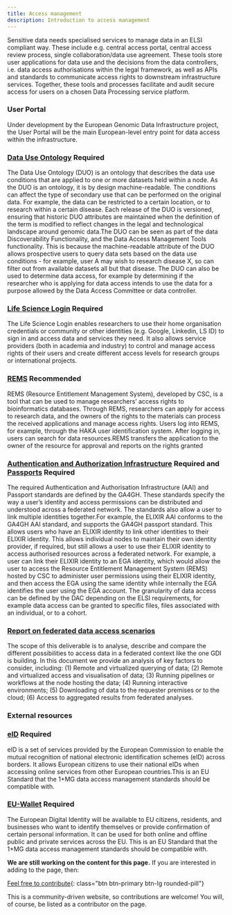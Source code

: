 ```yaml
---
title: Access management
description: Introduction to access management
---
```


Sensitive data needs specialised services to manage data in an ELSI compliant way. These include e.g. central access portal, central access review process, single collaboration/data use agreement. These tools store user applications for data use and the decisions from the data controllers, i.e. data access authorisations within the legal framework, as well as APIs and standards to communicate access rights to downstream infrastructure services. Together, these tools and processes facilitate and audit secure access for users on a chosen Data Processing service platform.

### User Portal
Under development by the European Genomic Data Infrastructure project, the User Portal will be the main European-level entry point for data access within the infrastructure.


### [Data Use Ontology](https://www.ga4gh.org/product/data-use-ontology-duo/) <span class="badge badge-warning">Required<i class="fa-sharp fa-regular fa-star"></i></span>
The Data Use Ontology (DUO) is an ontology that describes the data use conditions that are applied to one or more datasets held within a node. As the DUO is an ontology, it is by design machine-readable. The conditions can affect the type of secondary use that can be performed on the original data. For example, the data can be restricted to a certain location, or to research within a certain disease. Each release of the DUO is versioned, ensuring that historic DUO attributes are maintained when the definition of the term is modified to reflect changes in the legal and technological landscape around genomic data.The DUO can be seen as part of the data Discoverability Functionality, and the Data Access Management Tools functionality. This is because the machine-readable attribute of the DUO allows prospective users to query data sets based on the data use conditions - for example, user A may wish to research disease X, so can filter out from available datasets all but that disease. The DUO can also be used to determine data access, for example by determining if the researcher who is applying for data access intends to use the data for a purpose allowed by the Data Access Committee or data controller.

### [Life Science Login](https://lifescience-ri.eu/ls-login/) <span class="badge badge-warning">Required<i class="fa-sharp fa-regular fa-star"></i></span>
The Life Science Login enables researchers to use their home organisation credentials or community or other identities (e.g. Google, Linkedin, LS ID) to sign in and access data and services they need. It also allows service providers (both in academia and industry) to control and manage access rights of their users and create different access levels for research groups or international projects.

### [REMS](https://www.elixir-finland.org/en/aai-rems-2/) <span class="badge badge-dark">Recommended<i class="fa-solid fa-thumbs-up"></i></span>
REMS (Resource Entitlement Management System), developed by CSC, is a tool that can be used to manage researchers’ access rights to bioinformatics databases. Through REMS, researchers can apply for access to research data, and the owners of the rights to the materials can process the received applications and manage access rights. Users log into REMS, for example, through the HAKA user identification system. After logging in, users can search for data resources.REMS transfers the application to the owner of the resource for approval and reports on the rights granted

### [Authentication and Authorization Infrastructure](https://www.ga4gh.org/product/aai/) <span class="badge badge-warning">Required<i class="fa-sharp fa-regular fa-star"></i></span> and [Passports](https://www.ga4gh.org/product/ga4gh-passports/) <span class="badge badge-warning">Required<i class="fa-sharp fa-regular fa-star"></i></span>
The required Authentication and Authorisation Infrastructure (AAI) and Passport standards are defined by the GA4GH. These standards specify the way a user’s identity and access permissions can be distributed and understood across a federated network. The standards also allow a user to link multiple identities together.For example, the ELIXIR AAI conforms to the GA4GH AAI standard, and supports the GA4GH passport standard. This allows users who have an ELIXIR identity to link other identities to their ELIXIR identity. This allows individual nodes to maintain their own identity provider, if required, but still allows a user to use their ELIXIR identity to access authorised resources across a federated network. For example, a user can link their ELIXIR identity to an EGA identity, which would allow the user to access the Resource Entitlement Management System (REMS) hosted by CSC to administer user permissions using their ELIXIR identity, and then access the EGA using the same identity while internally the EGA identifies the user using the EGA account. The granularity of data access can be defined by the DAC depending on the ELSI requirements, for example data access can be granted to specific files, files associated with an individual, or to a cohort.

### [Report on federated data access scenarios](https://zenodo.org/records/8208439) 
The scope of this deliverable is to analyse, describe and compare the different possibilities to access data in a federated context like the one GDI is building. In this document we provide an analysis of key factors to consider, including: (1) Remote and virtualized querying of data; (2) Remote and virtualized access and visualisation of data; (3) Running pipelines or workflows at the node hosting the data; (4) Running interactive environments; (5) Downloading of data to the requester premises or to the cloud; (6) Access to aggregated results from federated analyses.

### External resources

### [eID](https://ec.europa.eu/digital-building-blocks/wikis/display/DIGITAL/eID) <span class="badge badge-warning">Required<i class="fa-sharp fa-regular fa-star"></i></span>
eID is a set of services provided by the European Commission to enable the mutual recognition of national electronic identification schemes (eID) across borders. It allows European citizens to use their national eIDs when accessing online services from other European countries.This is an EU Standard that the 1+MG data access management standards should be compatible with.

### [EU-Wallet](https://commission.europa.eu/strategy-and-policy/priorities-2019-2024/europe-fit-digital-age/european-digital-identity_en) <span class="badge badge-warning">Required<i class="fa-sharp fa-regular fa-star"></i></span>
The European Digital Identity will be available to EU citizens, residents, and businesses who want to identify themselves or provide confirmation of certain personal information. It can be used for both online and offline public and private services across the EU.  This is an EU Standard that the 1+MG data access management standards should be compatible with.




**We are still working on the content for this page.** If you are interested in adding to the page, then:

[Feel free to contribute](how_to_contribute){: class="btn btn-primary btn-lg rounded-pill"}

This is a community-driven website, so contributions are welcome! You will, of course, be listed as a contributor on the page.


